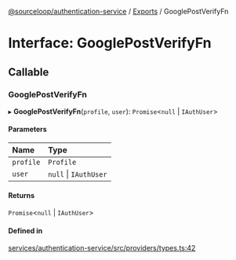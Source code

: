 [@sourceloop/authentication-service](../README.md) / [Exports](../modules.md) / GooglePostVerifyFn

# Interface: GooglePostVerifyFn

## Callable

### GooglePostVerifyFn

▸ **GooglePostVerifyFn**(`profile`, `user`): `Promise`<``null`` \| `IAuthUser`\>

#### Parameters

| Name | Type |
| :------ | :------ |
| `profile` | `Profile` |
| `user` | ``null`` \| `IAuthUser` |

#### Returns

`Promise`<``null`` \| `IAuthUser`\>

#### Defined in

[services/authentication-service/src/providers/types.ts:42](https://github.com/sourcefuse/loopback4-microservice-catalog/blob/a84fe677/services/authentication-service/src/providers/types.ts#L42)
